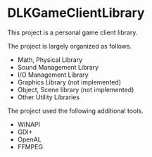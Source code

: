 # DLKGameClientLibrary

This project is a personal game client library.

The project is largely organized as follows.

- Math, Physical Library
- Sound Management Library
- I/O Management Library 
- Graphics Library (not implemented)
- Object, Scene library (not implemented)
- Other Utility Libraries


The project used the following additional tools.

- WINAPI
- GDI+
- OpenAL
- FFMPEG
